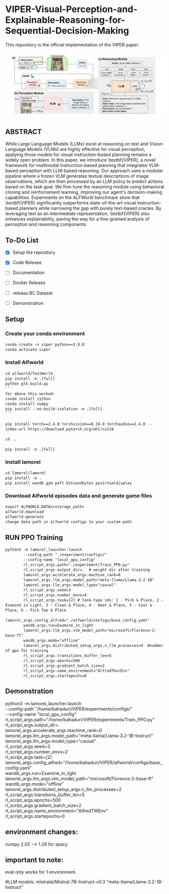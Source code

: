 # VIPER-Visual-Perception-and-Explainable-Reasoning-for-Sequential-Decision-Making
This repository is the official implementation of the VIPER paper.

![Alt text](viper.jpg)
## ABSTRACT

While Large Language Models (LLMs) excel at reasoning on text and Vision-Language Models (VLMs) are highly effective for visual perception, applying those models for  visual instruction-based planning remains a widely open problem. 
In this paper, we introduce \textbf{VIPER}, a novel framework for multimodal instruction-based planning that integrates VLM-based perception with LLM-based reasoning. Our approach uses a modular pipeline where a frozen VLM generates textual descriptions of image observations, which are then processed by an LLM policy to predict actions based on the task goal. We fine-tune the reasoning module using behavioral cloning and reinforcement learning, improving our agent's decision-making capabilities.
Experiments on the ALFWorld benchmark show that \textbf{VIPER} significantly outperforms state-of-the-art visual instruction-based planners while narrowing the gap with purely text-based oracles.  By leveraging text as an intermediate representation, \textbf{VIPER} also enhances explainability, paving the way for a fine-grained analysis of perception and reasoning components.

## To-Do List  
- [x] Setup the repository  
- [x] Code Release
- [ ] Documentation
- [ ] Docker Release
- [ ] release BC Dataset
- [ ] Demonstration


## Setup
### Create your conda environment

    conda create -n viper python==3.9.0
    conda activate viper

### Install Alfworld

    cd alfworld/TextWorld
    pip install -e .[full]
    python glk_build.py
    ```
    for above this worked:
    conda install cython
    conda install numpy
    pip install --no-build-isolation -e .[full]
    ```

    pip install torch==2.4.0 torchvision==0.19.0 torchaudio==2.4.0 --index-url https://download.pytorch.org/whl/cu118

    cd ..

    pip install -e .[full]
### Install lamorel
    cd lamorel/lamorel
    pip install -e .
    pip install wandb gym peft bitsandbytes pyvirtualdisplay

### Download Alfworld episodes data and generate game files
    export ALFWORLD_DATA=<storage_path>
    alfworld-download
    alfworld-generate
    change data path in alfworld configs to your custom path
## RUN PPO Training
    python3 -m lamorel_launcher.launch 
            --config-path "./experiment/configs/" 
            --config-name "local_gpu_config"        
            rl_script_args.path="./experiment/Train_PPO.py" 
            rl_script_args.output_dir=.  # weight dir after training 
            lamorel_args.accelerate_args.machine_rank=0 
            lamorel_args.llm_args.model_path="meta-llama/Llama-3.2-1B" 
            lamorel_args.llm_args.model_type="causal" 
            rl_script_args.seed=3 
            rl_script_args.number_envs=4 
            rl_script_args.task=[2] # task-type ids: 1 - Pick & Place, 2 - Examine in Light, 3 - Clean & Place, 4 - Heat & Place, 5 - Cool & Place, 6 - Pick Two & Place
            lamorel_args.config_alfred="./alfworld/configs/base_config.yaml" 
            wandb_args.run=Examine_in_light 
            lamorel_args.llm_args.vlm_model_path="microsoft/Florence-2-base-ft" 
            wandb_args.mode="offline" 
            lamorel_args.distributed_setup_args.n_llm_processes=4  #number of gpu for training
            rl_script_args.transitions_buffer_len=5 
            rl_script_args.epochs=500 
            rl_script_args.gradient_batch_size=2 
            rl_script_args.name_environment="AlfredThorEnv" 
            rl_script_args.startepochs=0 
## Demonstration




python3 -m lamorel_launcher.launch \
    --config-path "/home/bahaduri/VIPER/experiments/configs/" \
    --config-name "local_gpu_config" \
    rl_script_args.path="/home/bahaduri/VIPER/experiments/Train_PPO.py" \
    rl_script_args.output_dir=.  \
    lamorel_args.accelerate_args.machine_rank=0 \
    lamorel_args.llm_args.model_path="meta-llama/Llama-3.2-1B-Instruct" \
    lamorel_args.llm_args.model_type="causal" \
    rl_script_args.seed=3 \
    rl_script_args.number_envs=2 \
    rl_script_args.task=[2] \
    lamorel_args.config_alfred="/home/bahaduri/VIPER/alfworld/configs/base_config.yaml" \
    wandb_args.run=Examine_in_light 
    lamorel_args.llm_args.vlm_model_path="microsoft/Florence-2-base-ft" \
    wandb_args.mode="offline" \
    lamorel_args.distributed_setup_args.n_llm_processes=2 \
    rl_script_args.transitions_buffer_len=5 \
    rl_script_args.epochs=500 \
    rl_script_args.gradient_batch_size=2 \
    rl_script_args.name_environment="AlfredTWEnv" \
    rl_script_args.startepochs=0 



## environment changes:
numpy 2.02 --> 1.26 for spacy


## important to note:
eval only works for 1 environment.

#LLM models:
mistralai/Mistral-7B-Instruct-v0.3
"meta-llama/Llama-3.2-1B-Instruct"